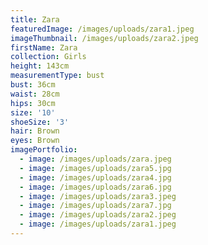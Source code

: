 ```yaml
---
title: Zara
featuredImage: /images/uploads/zara1.jpeg
imageThumbnail: /images/uploads/zara2.jpeg
firstName: Zara
collection: Girls
height: 143cm
measurementType: bust
bust: 36cm
waist: 28cm
hips: 30cm
size: '10'
shoeSize: '3'
hair: Brown
eyes: Brown
imagePortfolio:
  - image: /images/uploads/zara.jpeg
  - image: /images/uploads/zara5.jpg
  - image: /images/uploads/zara4.jpg
  - image: /images/uploads/zara6.jpg
  - image: /images/uploads/zara3.jpeg
  - image: /images/uploads/zara7.jpg
  - image: /images/uploads/zara2.jpeg
  - image: /images/uploads/zara1.jpeg
---
```


